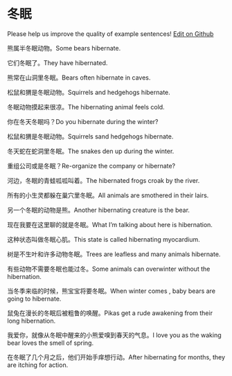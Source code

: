 # 冬眠

Please help us improve the quality of example sentences! [Edit on Github](https://github.com/jiyushe/jiyu-example-sentence-source/blob/main/chinese/dongmian_1.md)

<p><span class="chinese">熊属半冬眠动物。</span><span class="english">Some bears hibernate.</span></p>

<p><span class="chinese">它们冬眠了。</span><span class="english">They have hibernated.</span></p>

<p><span class="chinese">熊常在山洞里冬眠。</span><span class="english">Bears often hibernate in caves.</span></p>

<p><span class="chinese">松鼠和猬是冬眠动物。</span><span class="english">Squirrels and hedgehogs hibernate.</span></p>

<p><span class="chinese">冬眠动物摸起来很凉。</span><span class="english">The hibernating animal feels cold.</span></p>

<p><span class="chinese">你在冬天冬眠吗？</span><span class="english">Do you hibernate during the winter?</span></p>

<p><span class="chinese">松鼠和猬是冬眠动物。</span><span class="english">Squirrels sand hedgehogs hibernate.</span></p>

<p><span class="chinese">冬天蛇在蛇洞里冬眠。</span><span class="english">The snakes den up during the winter.</span></p>

<p><span class="chinese">重组公司或是冬眠？</span><span class="english">Re-organize the company or hibernate?</span></p>

<p><span class="chinese">河边，冬眠的青蛙呱呱叫着。</span><span class="english">The hibernated frogs croak by the river.</span></p>

<p><span class="chinese">所有的小生灵都躲在巢穴里冬眠。</span><span class="english">All animals are smothered in their lairs.</span></p>

<p><span class="chinese">另一个冬眠的动物是熊。</span><span class="english">Another hibernating creature is the bear.</span></p>

<p><span class="chinese">现在我要在这里聊的就是冬眠。</span><span class="english">What I’m talking about here is hibernation.</span></p>

<p><span class="chinese">这种状态叫做冬眠心肌。</span><span class="english">This state is called hibernating myocardium.</span></p>

<p><span class="chinese">树是不生叶和许多动物冬眠。</span><span class="english">Trees are leafless and many animals hibernate.</span></p>

<p><span class="chinese">有些动物不需要冬眠也能过冬。</span><span class="english">Some animals can overwinter without the hibernation.</span></p>

<p><span class="chinese">当冬季来临的时候，熊宝宝将要冬眠。</span><span class="english">When winter comes , baby bears are going to hibernate.</span></p>

<p><span class="chinese">鼠兔在漫长的冬眠后被粗鲁的唤醒。</span><span class="english">Pikas get a rude awakening from their long hibernation.</span></p>

<p><span class="chinese">我爱你，就像从冬眠中醒来的小熊爱嗅到春天的气息。</span><span class="english">I love you as the waking bear loves the smell of spring.</span></p>

<p><span class="chinese">在冬眠了几个月之后，他们开始手痒想行动。</span><span class="english">After hibernating for months, they are itching for action.</span></p>

